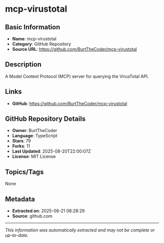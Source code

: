 # mcp-virustotal

## Basic Information
- **Name**: mcp-virustotal
- **Category**: GitHub Repository
- **Source URL**: https://github.com/BurtTheCoder/mcp-virustotal

## Description
A Model Context Protocol (MCP) server for querying the VirusTotal API.

## Links
- **GitHub**: https://github.com/BurtTheCoder/mcp-virustotal

## GitHub Repository Details
- **Owner**: BurtTheCoder
- **Language**: TypeScript
- **Stars**: 79
- **Forks**: 11
- **Last Updated**: 2025-08-20T22:00:07Z
- **License**: MIT License

## Topics/Tags
None

## Metadata
- **Extracted on**: 2025-08-21 08:28:29
- **Source**: github.com

---
*This information was automatically extracted and may not be complete or up-to-date.*

